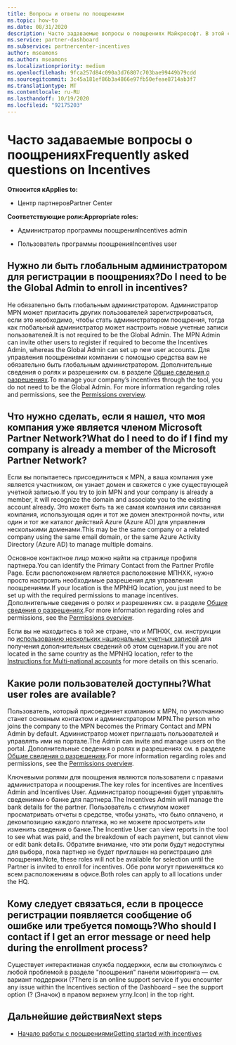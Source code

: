 ```yaml
---
title: Вопросы и ответы по поощрениям
ms.topic: how-to
ms.date: 08/31/2020
description: Часто задаваемые вопросы о поощрениях Майкрософт. В этой статье содержатся вопросы о ролях пользователей, о том, как зарегистрироваться или что делать с сообщениями об ошибках.
ms.service: partner-dashboard
ms.subservice: partnercenter-incentives
author: mseamons
ms.author: mseamons
ms.localizationpriority: medium
ms.openlocfilehash: 9fca257d84c090a3d76807c703bae99449b79cdd
ms.sourcegitcommit: 3c45a181ef86b3a4866e97fb50efeae8714ab3f7
ms.translationtype: MT
ms.contentlocale: ru-RU
ms.lasthandoff: 10/19/2020
ms.locfileid: "92175203"
---
```

# <a name="frequently-asked-questions-on-incentives"></a><span data-ttu-id="1be7c-104">Часто задаваемые вопросы о поощрениях</span><span class="sxs-lookup"><span data-stu-id="1be7c-104">Frequently asked questions on Incentives</span></span>

<span data-ttu-id="1be7c-105">**Относится к**</span><span class="sxs-lookup"><span data-stu-id="1be7c-105">**Applies to:**</span></span>

- <span data-ttu-id="1be7c-106">Центр партнеров</span><span class="sxs-lookup"><span data-stu-id="1be7c-106">Partner Center</span></span>

<span data-ttu-id="1be7c-107">**Соответствующие роли:**</span><span class="sxs-lookup"><span data-stu-id="1be7c-107">**Appropriate roles:**</span></span>

- <span data-ttu-id="1be7c-108">Администратор программы поощрения</span><span class="sxs-lookup"><span data-stu-id="1be7c-108">Incentives admin</span></span>

- <span data-ttu-id="1be7c-109">Пользователь программы поощрения</span><span class="sxs-lookup"><span data-stu-id="1be7c-109">Incentives user</span></span>

## <a name="do-i-need-to-be-the-global-admin-to-enroll-in-incentives"></a><span data-ttu-id="1be7c-110">Нужно ли быть глобальным администратором для регистрации в поощрениях?</span><span class="sxs-lookup"><span data-stu-id="1be7c-110">Do I need to be the Global Admin to enroll in incentives?</span></span>

<span data-ttu-id="1be7c-111">Не обязательно быть глобальным администратором. Администратор MPN может пригласить других пользователей зарегистрироваться, если это необходимо, чтобы стать администратором поощрения, тогда как глобальный администратор может настроить новые учетные записи пользователей.</span><span class="sxs-lookup"><span data-stu-id="1be7c-111">It is not required to be the Global Admin. The MPN Admin can invite other users to register if required to become the Incentives Admin, whereas the Global Admin can set up new user accounts.</span></span> <span data-ttu-id="1be7c-112">Для управления поощрениями компании с помощью средства вам не обязательно быть глобальным администратором. Дополнительные сведения о ролях и разрешениях см. в разделе [Общие сведения о разрешениях](permissions-overview.md).</span><span class="sxs-lookup"><span data-stu-id="1be7c-112">To manage your company’s incentives through the tool, you do not need to be the Global Admin. For more information regarding roles and permissions, see the [Permissions overview](permissions-overview.md).</span></span>

## <a name="what-do-i-need-to-do-if-i-find-my-company-is-already-a-member-of-the-microsoft-partner-network"></a><span data-ttu-id="1be7c-113">Что нужно сделать, если я нашел, что моя компания уже является членом Microsoft Partner Network?</span><span class="sxs-lookup"><span data-stu-id="1be7c-113">What do I need to do if I find my company is already a member of the Microsoft Partner Network?</span></span>

<span data-ttu-id="1be7c-114">Если вы попытаетесь присоединиться к MPN, а ваша компания уже является участником, он узнает домен и свяжется с уже существующей учетной записью.</span><span class="sxs-lookup"><span data-stu-id="1be7c-114">If you try to join MPN and your company is already a member, it will recognize the domain and associate you to the existing account already.</span></span> <span data-ttu-id="1be7c-115">Это может быть та же самая компания или связанная компания, использующая один и тот же домен электронной почты, или один и тот же каталог действий Azure (Azure AD) для управления несколькими доменами.</span><span class="sxs-lookup"><span data-stu-id="1be7c-115">This may be the same company or a related company using the same email domain, or the same Azure Activity Directory (Azure AD) to manage multiple domains.</span></span>

<span data-ttu-id="1be7c-116">Основное контактное лицо можно найти на странице профиля партнера.</span><span class="sxs-lookup"><span data-stu-id="1be7c-116">You can identify the Primary Contact from the Partner Profile Page.</span></span> <span data-ttu-id="1be7c-117">Если расположением является расположение МПНХК, нужно просто настроить необходимые разрешения для управления поощрениями.</span><span class="sxs-lookup"><span data-stu-id="1be7c-117">If your location is the MPNHQ location, you just need to be set up with the required permissions to manage incentives.</span></span> <span data-ttu-id="1be7c-118">Дополнительные сведения о ролях и разрешениях см. в разделе [Общие сведения о разрешениях](permissions-overview.md).</span><span class="sxs-lookup"><span data-stu-id="1be7c-118">For more information regarding roles and permissions, see the [Permissions overview](permissions-overview.md).</span></span>

<span data-ttu-id="1be7c-119">Если вы не находитесь в той же стране, что и МПНХК, см. инструкции по [использованию нескольких национальных учетных записей](https://support.microsoft.com/help/4515619/special-considerations-for-multi-national-partners-joining-the-microso) для получения дополнительных сведений об этом сценарии.</span><span class="sxs-lookup"><span data-stu-id="1be7c-119">If you are not located in the same country as the MPNHQ location, refer to the [Instructions for Multi-national accounts](https://support.microsoft.com/help/4515619/special-considerations-for-multi-national-partners-joining-the-microso) for more details on this scenario.</span></span>

## <a name="what-user-roles-are-available"></a><span data-ttu-id="1be7c-120">Какие роли пользователей доступны?</span><span class="sxs-lookup"><span data-stu-id="1be7c-120">What user roles are available?</span></span>

<span data-ttu-id="1be7c-121">Пользователь, который присоединяет компанию к MPN, по умолчанию станет основным контактом и администратором MPN.</span><span class="sxs-lookup"><span data-stu-id="1be7c-121">The person who joins the company to the MPN becomes the Primary Contact and MPN Admin by default.</span></span> <span data-ttu-id="1be7c-122">Администратор может приглашать пользователей и управлять ими на портале.</span><span class="sxs-lookup"><span data-stu-id="1be7c-122">The Admin can invite and manage users on the portal.</span></span> <span data-ttu-id="1be7c-123">Дополнительные сведения о ролях и разрешениях см. в разделе [Общие сведения о разрешениях](permissions-overview.md).</span><span class="sxs-lookup"><span data-stu-id="1be7c-123">For more information regarding roles and permissions, see the [Permissions overview](permissions-overview.md).</span></span>

<span data-ttu-id="1be7c-124">Ключевыми ролями для поощрения являются пользователи с правами администратора и поощрения.</span><span class="sxs-lookup"><span data-stu-id="1be7c-124">The key roles for incentives are Incentives Admin and Incentives User.</span></span> <span data-ttu-id="1be7c-125">Администратор поощрения будет управлять сведениями о банке для партнера.</span><span class="sxs-lookup"><span data-stu-id="1be7c-125">The Incentives Admin will manage the bank details for the partner.</span></span> <span data-ttu-id="1be7c-126">Пользователь с стимулом может просматривать отчеты в средстве, чтобы узнать, что было оплачено, и декомпозицию каждого платежа, но не можете просмотреть или изменить сведения о банке.</span><span class="sxs-lookup"><span data-stu-id="1be7c-126">The Incentive User can view reports in the tool to see what was paid, and the breakdown of each payment, but cannot view or edit bank details.</span></span> <span data-ttu-id="1be7c-127">Обратите внимание, что эти роли будут недоступны для выбора, пока партнер не будет приглашен на регистрацию для поощрения.</span><span class="sxs-lookup"><span data-stu-id="1be7c-127">Note, these roles will not be available for selection until the Partner is invited to enroll for incentives.</span></span> <span data-ttu-id="1be7c-128">Обе роли могут применяться ко всем расположениям в офисе.</span><span class="sxs-lookup"><span data-stu-id="1be7c-128">Both roles can apply to all locations under the HQ.</span></span>

## <a name="who-should-i-contact-if-i-get-an-error-message-or-need-help-during-the-enrollment-process"></a><span data-ttu-id="1be7c-129">Кому следует связаться, если в процессе регистрации появляется сообщение об ошибке или требуется помощь?</span><span class="sxs-lookup"><span data-stu-id="1be7c-129">Who should I contact if I get an error message or need help during the enrollment process?</span></span>

<span data-ttu-id="1be7c-130">Существует интерактивная служба поддержки, если вы столкнулись с любой проблемой в разделе "поощрения" панели мониторинга — см. вариант поддержки (?</span><span class="sxs-lookup"><span data-stu-id="1be7c-130">There is an online support service if you encounter any issue within the Incentives section of the Dashboard – see the support option (?</span></span> <span data-ttu-id="1be7c-131">(Значок) в правом верхнем углу.</span><span class="sxs-lookup"><span data-stu-id="1be7c-131">Icon) in the top right.</span></span>

## <a name="next-steps"></a><span data-ttu-id="1be7c-132">Дальнейшие действия</span><span class="sxs-lookup"><span data-stu-id="1be7c-132">Next steps</span></span>

- [<span data-ttu-id="1be7c-133">Начало работы с поощрениями</span><span class="sxs-lookup"><span data-stu-id="1be7c-133">Getting started with incentives</span></span>](incentives-get-started-intro.md)
